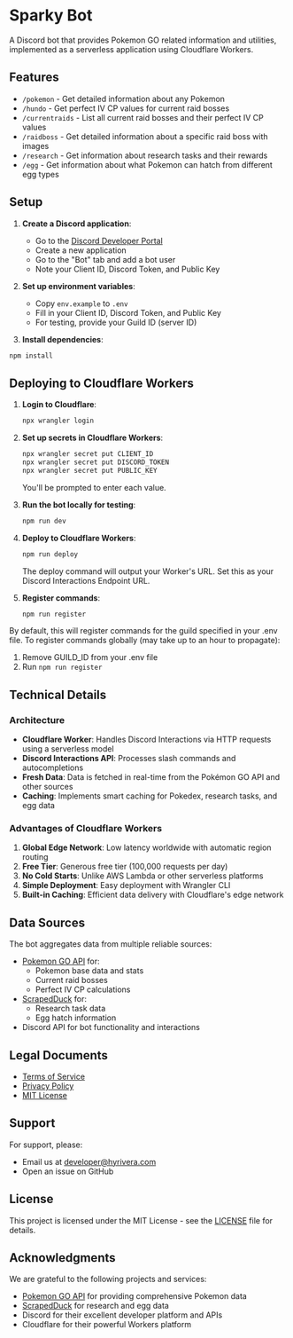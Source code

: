 # Sparky Bot

A Discord bot that provides Pokemon GO related information and utilities, implemented as a serverless application using Cloudflare Workers.

## Features

- `/pokemon` - Get detailed information about any Pokemon
- `/hundo` - Get perfect IV CP values for current raid bosses
- `/currentraids` - List all current raid bosses and their perfect IV CP values
- `/raidboss` - Get detailed information about a specific raid boss with images
- `/research` - Get information about research tasks and their rewards
- `/egg` - Get information about what Pokemon can hatch from different egg types

## Setup

1. **Create a Discord application**:
   - Go to the [Discord Developer Portal](https://discord.com/developers/applications)
   - Create a new application
   - Go to the "Bot" tab and add a bot user
   - Note your Client ID, Discord Token, and Public Key

2. **Set up environment variables**:
   - Copy `env.example` to `.env`
   - Fill in your Client ID, Discord Token, and Public Key
   - For testing, provide your Guild ID (server ID)

3. **Install dependencies**:

```bash
npm install
```

## Deploying to Cloudflare Workers

1. **Login to Cloudflare**:

   ```bash
   npx wrangler login
   ```

2. **Set up secrets in Cloudflare Workers**:

   ```bash
   npx wrangler secret put CLIENT_ID
   npx wrangler secret put DISCORD_TOKEN
   npx wrangler secret put PUBLIC_KEY
   ```

   You'll be prompted to enter each value.

3. **Run the bot locally for testing**:

   ```bash
   npm run dev
   ```

4. **Deploy to Cloudflare Workers**:

   ```bash
   npm run deploy
   ```

   The deploy command will output your Worker's URL. Set this as your Discord Interactions Endpoint URL.

5. **Register commands**:

   ```bash
   npm run register
   ```

By default, this will register commands for the guild specified in your .env file.
To register commands globally (may take up to an hour to propagate):

1. Remove GUILD_ID from your .env file
2. Run `npm run register`

## Technical Details

### Architecture

- **Cloudflare Worker**: Handles Discord Interactions via HTTP requests using a serverless model
- **Discord Interactions API**: Processes slash commands and autocompletions
- **Fresh Data**: Data is fetched in real-time from the Pokémon GO API and other sources
- **Caching**: Implements smart caching for Pokedex, research tasks, and egg data

### Advantages of Cloudflare Workers

1. **Global Edge Network**: Low latency worldwide with automatic region routing
2. **Free Tier**: Generous free tier (100,000 requests per day)
3. **No Cold Starts**: Unlike AWS Lambda or other serverless platforms
4. **Simple Deployment**: Easy deployment with Wrangler CLI
5. **Built-in Caching**: Efficient data delivery with Cloudflare's edge network

## Data Sources

The bot aggregates data from multiple reliable sources:

- [Pokemon GO API](https://github.com/pokemon-go-api/pokemon-go-api) for:
  - Pokemon base data and stats
  - Current raid bosses
  - Perfect IV CP calculations
- [ScrapedDuck](https://github.com/bigfoott/ScrapedDuck) for:
  - Research task data
  - Egg hatch information
- Discord API for bot functionality and interactions

## Legal Documents

- [Terms of Service](TERMS.md)
- [Privacy Policy](PRIVACY.md)
- [MIT License](LICENSE)

## Support

For support, please:

- Email us at <developer@hyrivera.com>
- Open an issue on GitHub

## License

This project is licensed under the MIT License - see the [LICENSE](LICENSE) file for details.

## Acknowledgments

We are grateful to the following projects and services:

- [Pokemon GO API](https://github.com/pokemon-go-api/pokemon-go-api) for providing comprehensive Pokemon data
- [ScrapedDuck](https://github.com/bigfoott/ScrapedDuck) for research and egg data
- Discord for their excellent developer platform and APIs
- Cloudflare for their powerful Workers platform
